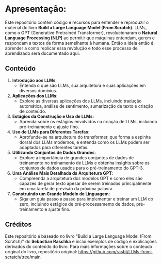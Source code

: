 # Apresentação:
Este repositório contém código e recursos para entender e reproduzir o material do livro **Build a Large Language Model (From Scratch)**. LLMs, como o GPT (Generative Pretrained Transformer), revolucionaram o **Natural Language Processing (NLP)** ao permitir que máquinas entendam, gerem e respondam a textos de forma semelhante à humana. Então a ideia então é aprender a como replicar essa revolução e todo esse processo de aprendizado será documentado aqui.

## Conteúdo
1. **Introdução aos LLMs**: 
   - Entenda o que são LLMs, sua arquitetura e suas aplicações em diversos domínios.
2. **Aplicações dos LLMs**:
   - Explore as diversas aplicações dos LLMs, incluindo tradução automática, análise de sentimento, sumarização de texto e criação de conteúdo.
3. **Estágios da Construção e Uso de LLMs**:
   - Aprenda sobre os estágios envolvidos na criação de LLMs, incluindo pré-treinamento e ajuste fino.
4. **Uso de LLMs para Diferentes Tarefas**:
   - Aprofunde-se na arquitetura do transformer, que forma a espinha dorsal dos LLMs modernos, e entenda como os LLMs podem ser adaptados para diferentes tarefas.
5. **Utilizando Conjuntos de Dados Grandes**:
   - Explore a importância de grandes conjuntos de dados de treinamento no treinamento de LLMs e obtenha insights sobre os conjuntos de dados usados para o pré-treinamento do GPT-3.
6. **Uma Análise Mais Detalhada da Arquitetura GPT**:
   - Compreenda a arquitetura dos modelos GPT e como eles são capazes de gerar texto apesar de serem treinados principalmente em uma tarefa de previsão da próxima palavra.
7. **Construindo um Grande Modelo de Linguagem**:
   - Siga um guia passo a passo para implementar e treinar um LLM do zero, incluindo estágios de pré-processamento de dados, pré-treinamento e ajuste fino.

## Créditos
Este repositório é baseado no livro "Build a Large Language Model (From Scratch)" do **Sebastian Raschka** e inclui exemplos de código e explicações derivados do conteúdo do livro. Para mais informações sobre o conteudo original do livro, repositório original: https://github.com/rasbt/LLMs-from-scratch/tree/main
